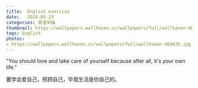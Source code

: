 ```yaml
---
title:  English exercise
date:   2018-05-23
categories: 英语早操
thumbnail: https://wallpapers.wallhaven.cc/wallpapers/full/wallhaven-469435.jpg
tags: English
photos:
- https://wallpapers.wallhaven.cc/wallpapers/full/wallhaven-469435.jpg
---
```


"You should love and take care of yourself because after all, it's your own life."
<p>要学会爱自己，照顾自己，毕竟生活是你自己的。</p>

